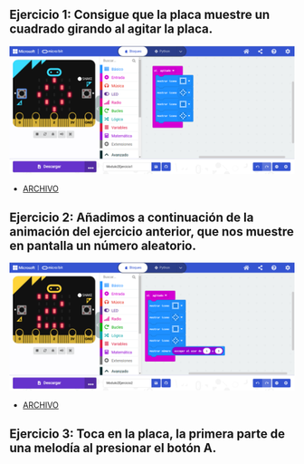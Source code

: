 ## Ejercicio 1: Consigue que la placa muestre un cuadrado girando al agitar la placa.
![image](b2-e1.png)

- [ARCHIVO](microbit-Modulo2Ejercicio1.hex)

## Ejercicio 2: Añadimos a continuación de la animación del ejercicio anterior, que nos muestre en pantalla un número aleatorio.
![image](b2-e2.png)

- [ARCHIVO](microbit-Modulo2Ejercicio2.hex)

## Ejercicio 3: Toca en la placa, la primera parte de una melodía al presionar el botón A.
